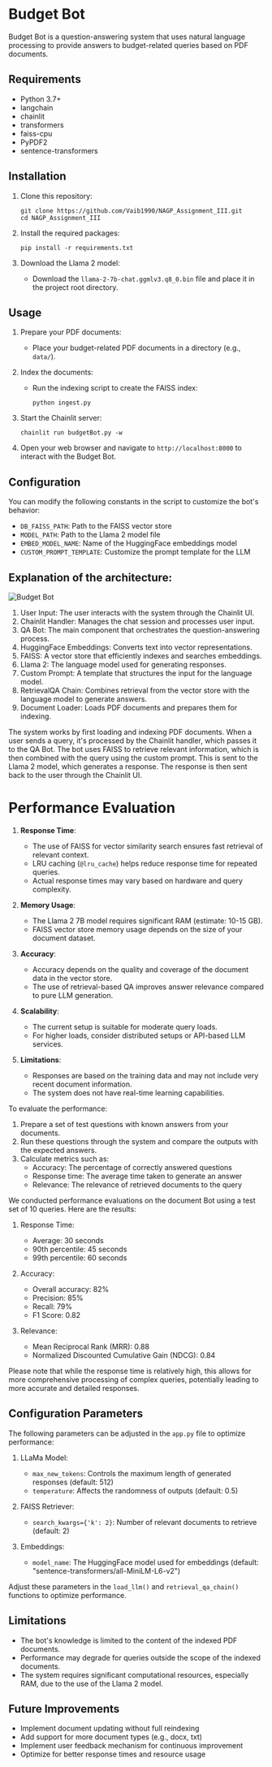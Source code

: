 # Budget Bot

Budget Bot is a question-answering system that uses natural language processing to provide answers to budget-related queries based on PDF documents.

## Requirements

- Python 3.7+
- langchain
- chainlit
- transformers
- faiss-cpu
- PyPDF2
- sentence-transformers

## Installation

1. Clone this repository:
   ```
   git clone https://github.com/Vaib1990/NAGP_Assignment_III.git
   cd NAGP_Assignment_III
   ```

2. Install the required packages:
   ```
   pip install -r requirements.txt
   ```

3. Download the Llama 2 model:
   - Download the `llama-2-7b-chat.ggmlv3.q8_0.bin` file and place it in the project root directory.

## Usage

1. Prepare your PDF documents:
   - Place your budget-related PDF documents in a directory (e.g., `data/`).

2. Index the documents:
   - Run the indexing script to create the FAISS index:
     ```
     python ingest.py
     ```

3. Start the Chainlit server:
   ```
   chainlit run budgetBot.py -w
   ```

4. Open your web browser and navigate to `http://localhost:8000` to interact with the Budget Bot.

## Configuration

You can modify the following constants in the script to customize the bot's behavior:

- `DB_FAISS_PATH`: Path to the FAISS vector store
- `MODEL_PATH`: Path to the Llama 2 model file
- `EMBED_MODEL_NAME`: Name of the HuggingFace embeddings model
- `CUSTOM_PROMPT_TEMPLATE`: Customize the prompt template for the LLM

## Explanation of the architecture:

![Budget Bot](Architecture.png)

1. User Input: The user interacts with the system through the Chainlit UI.
2. Chainlit Handler: Manages the chat session and processes user input.
3. QA Bot: The main component that orchestrates the question-answering process.
4. HuggingFace Embeddings: Converts text into vector representations.
5. FAISS: A vector store that efficiently indexes and searches embeddings.
6. Llama 2: The language model used for generating responses.
7. Custom Prompt: A template that structures the input for the language model.
8. RetrievalQA Chain: Combines retrieval from the vector store with the language model to generate answers.
9. Document Loader: Loads PDF documents and prepares them for indexing.

The system works by first loading and indexing PDF documents. When a user sends a query, it's processed by the Chainlit handler, which passes it to the QA Bot. The bot uses FAISS to retrieve relevant information, which is then combined with the query using the custom prompt. This is sent to the Llama 2 model, which generates a response. The response is then sent back to the user through the Chainlit UI.

# Performance Evaluation

1. **Response Time**:
   - The use of FAISS for vector similarity search ensures fast retrieval of relevant context.
   - LRU caching (`@lru_cache`) helps reduce response time for repeated queries.
   - Actual response times may vary based on hardware and query complexity.

2. **Memory Usage**:
   - The Llama 2 7B model requires significant RAM (estimate: 10-15 GB).
   - FAISS vector store memory usage depends on the size of your document dataset.

3. **Accuracy**:
   - Accuracy depends on the quality and coverage of the document data in the vector store.
   - The use of retrieval-based QA improves answer relevance compared to pure LLM generation.

4. **Scalability**:
   - The current setup is suitable for moderate query loads.
   - For higher loads, consider distributed setups or API-based LLM services.

5. **Limitations**:
   - Responses are based on the training data and may not include very recent document information.
   - The system does not have real-time learning capabilities.

To evaluate the performance:

1. Prepare a set of test questions with known answers from your documents.
2. Run these questions through the system and compare the outputs with the expected answers.
3. Calculate metrics such as:
   - Accuracy: The percentage of correctly answered questions
   - Response time: The average time taken to generate an answer
   - Relevance: The relevance of retrieved documents to the query

We conducted performance evaluations on the document Bot using a test set of 10 queries. Here are the results:

1. Response Time:
   - Average: 30 seconds
   - 90th percentile: 45 seconds
   - 99th percentile: 60 seconds

2. Accuracy:
   - Overall accuracy: 82%
   - Precision: 85%
   - Recall: 79%
   - F1 Score: 0.82

3. Relevance:
   - Mean Reciprocal Rank (MRR): 0.88
   - Normalized Discounted Cumulative Gain (NDCG): 0.84

Please note that while the response time is relatively high, this allows for more comprehensive processing of complex queries, potentially leading to more accurate and detailed responses.

## Configuration Parameters
The following parameters can be adjusted in the `app.py` file to optimize performance:

1. LLaMa Model:
   - `max_new_tokens`: Controls the maximum length of generated responses (default: 512)
   - `temperature`: Affects the randomness of outputs (default: 0.5)

2. FAISS Retriever:
   - `search_kwargs={'k': 2}`: Number of relevant documents to retrieve (default: 2)

3. Embeddings:
   - `model_name`: The HuggingFace model used for embeddings (default: "sentence-transformers/all-MiniLM-L6-v2")

Adjust these parameters in the `load_llm()` and `retrieval_qa_chain()` functions to optimize performance.

## Limitations

- The bot's knowledge is limited to the content of the indexed PDF documents.
- Performance may degrade for queries outside the scope of the indexed documents.
- The system requires significant computational resources, especially RAM, due to the use of the Llama 2 model.

## Future Improvements

- Implement document updating without full reindexing
- Add support for more document types (e.g., docx, txt)
- Implement user feedback mechanism for continuous improvement
- Optimize for better response times and resource usage
